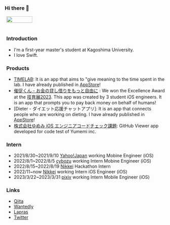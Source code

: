 ### Hi there 👋

<div style="display:table; width:100%; margin:5px">

  <div style="float:right display:table-cell; width:45%;">
    <a href="https://github.com/anuraghazra/github-readme-stats">
      <img width="60%" src="https://github-readme-stats.vercel.app/api?username=hamadayuuki&count_private=true&show_icons=true" />
    </a>
  </div>

  <br>
  
<!--
  <div style="float:left display:table-cell; width:45%;">
    <a href="https://github.com/anuraghazra/convoychat">
      <img width="45%" src="https://github-readme-stats.vercel.app/api/top-langs/?username=hamadayuuki&langs_count=3&hide=Jupyter Notebook&layout=compact" />
    </a>
    <img width="45%" src="attentionComment2.png" />
  </div>
-->

### Introduction
- I'm a first-year master's student at Kagoshima University.
- I love Swift.

### Products
- [TIMELAB](https://github.com/hamadayuuki/timelab): It is an app that aims to "give meaning to the time spent in the lab. I have already published in [AppStore](https://apps.apple.com/jp/app/timelab/id6446396011)!
- [催促くん - お金の貸し借りをもっと自由に](https://github.com/TeamAppleMan/saisokukunn) : We won the Excellence Award at the [技育展2023](https://talent.supporterz.jp/geekten/2022/exhibition.html#theme15). This app was created by 3 student iOS engineers. It is an app that prompts you to pay back money on behalf of humans!
- [Dieter - ダイエット応援チャットアプリ]: It is an app that connects people who are working on dieting. I have already published in [AppStore](https://apps.apple.com/jp/app/dieter-%E3%83%80%E3%82%A4%E3%82%A8%E3%83%83%E3%83%88%E5%BF%9C%E6%8F%B4%E3%83%81%E3%83%A3%E3%83%83%E3%83%88%E3%82%A2%E3%83%97%E3%83%AA/id1563687645)!
- [株式会社ゆめみ iOS エンジニアコードチェック課題](https://github.com/hamadayuuki/yumemi-ios-engineer-codecheck): GitHub Viewer app developed for code test of Yumemi inc.

### Intern
- 2021/8/30~2021/9/10 [Yahoo!Japan](https://about.yahoo.co.jp/) working Mobine Engineer (iOS)
- 2022/8/1~2022/8/5 [cybozu](https://cybozu.co.jp/) working Intern Mobine Engineer (iOS)
- 2022/8/15~2022/8/19 [Nikkei](https://www.nikkei.com/) Hackathon Intern
- 2022/11~now [Nikkei](https://about.mercari.com/) working Intern iOS Engineer (iOS)
- 2023/3/22~2023/3/31 [pixiv](https://www.pixiv.co.jp/) working Intern Mobile Engineer (iOS)

### Links
- [Qiita](https://qiita.com/Soccerboy_Hamada)
- [Wantedly](https://www.wantedly.com/id/hamadayuuki)
- [Lapras](https://lapras.com/person)
- [Twitter](https://twitter.com/ios_hamada)

</div>
